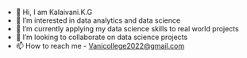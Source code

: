 - 👋 Hi, I am Kalaivani.K.G
- 👀 I’m interested in data analytics and data science
- 🌱 I’m currently applying my data science skills to real world projects
- 💞️ I’m looking to collaborate on data science projects
- 📫 How to reach me - Vanicollege2022@gmail.com

<!---
vanikgarun/vanikgarun is a ✨ special ✨ repository because its `README.md` (this file) appears on your GitHub profile.
You can click the Preview link to take a look at your changes.
--->
